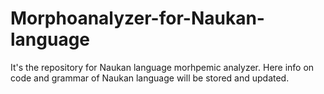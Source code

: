 # Morphoanalyzer-for-Naukan-language
It's the repository for Naukan language morhpemic analyzer. Here info on code and grammar of Naukan language will be stored and updated.
